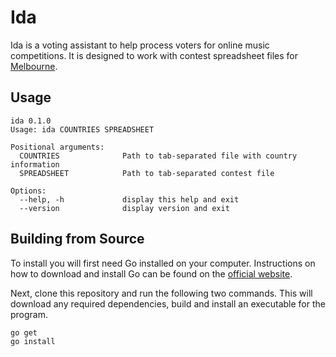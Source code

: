 # Ida

Ida is a voting assistant to help process voters for online music competitions. It is designed to work with contest spreadsheet files for [Melbourne](https://github.com/iune-melbourne/melbourne-archive).

## Usage

```
ida 0.1.0
Usage: ida COUNTRIES SPREADSHEET

Positional arguments:
  COUNTRIES              Path to tab-separated file with country information
  SPREADSHEET            Path to tab-separated contest file

Options:
  --help, -h             display this help and exit
  --version              display version and exit
```

## Building from Source

To install you will first need Go installed on your computer. Instructions on how to download and install Go can be found on the [official website](https://golang.org/dl/).

Next, clone this repository and run the following two commands. This will download any required dependencies, build and install an executable for the program.

```
go get
go install
```